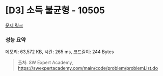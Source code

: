 # [D3] 소득 불균형 - 10505 

[문제 링크](https://swexpertacademy.com/main/code/problem/problemDetail.do?contestProbId=AXNP4CvauaMDFAXS) 

### 성능 요약

메모리: 63,572 KB, 시간: 265 ms, 코드길이: 244 Bytes



> 출처: SW Expert Academy, https://swexpertacademy.com/main/code/problem/problemList.do